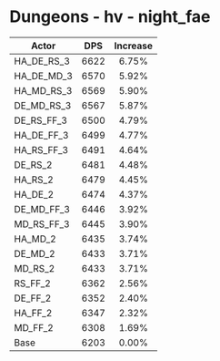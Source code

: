 # Dungeons - hv - night_fae
| Actor | DPS | Increase |
|---|:---:|:---:|
|HA_DE_RS_3|6622|6.75%|
|HA_DE_MD_3|6570|5.92%|
|HA_MD_RS_3|6569|5.90%|
|DE_MD_RS_3|6567|5.87%|
|DE_RS_FF_3|6500|4.79%|
|HA_DE_FF_3|6499|4.77%|
|HA_RS_FF_3|6491|4.64%|
|DE_RS_2|6481|4.48%|
|HA_RS_2|6479|4.45%|
|HA_DE_2|6474|4.37%|
|DE_MD_FF_3|6446|3.92%|
|MD_RS_FF_3|6445|3.90%|
|HA_MD_2|6435|3.74%|
|DE_MD_2|6433|3.71%|
|MD_RS_2|6433|3.71%|
|RS_FF_2|6362|2.56%|
|DE_FF_2|6352|2.40%|
|HA_FF_2|6347|2.32%|
|MD_FF_2|6308|1.69%|
|Base|6203|0.00%|
